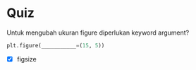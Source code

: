 # Quiz

Untuk mengubah ukuran figure diperlukan keyword argument?

```py 
plt.figure(___________=(15, 5))
```

  - [X] figsize